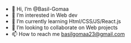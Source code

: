- 👋 Hi, I’m @Basil-Gomaa
- 👀 I’m interested in Web dev
- 🌱 I’m currently learning Html/CSS/JS/React.js
- 💞️ I’m looking to collaborate on Web projects
- 📫 How to reach me basilgomaa23@gmail.com

<!---
Basil-Gomaa/Basil-Gomaa is a ✨ special ✨ repository because its `README.md` (this file) appears on your GitHub profile.
You can click the Preview link to take a look at your changes.
--->
